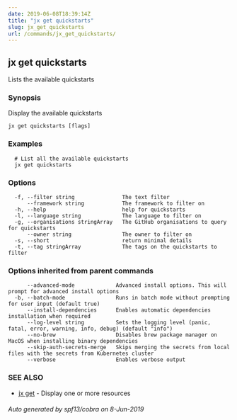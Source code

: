 ```yaml
---
date: 2019-06-08T18:39:14Z
title: "jx get quickstarts"
slug: jx_get_quickstarts
url: /commands/jx_get_quickstarts/
---
```

## jx get quickstarts

Lists the available quickstarts

### Synopsis

Display the available quickstarts

```
jx get quickstarts [flags]
```

### Examples

```
  # List all the available quickstarts
  jx get quickstarts
```

### Options

```
  -f, --filter string               The text filter
      --framework string            The framework to filter on
  -h, --help                        help for quickstarts
  -l, --language string             The language to filter on
  -g, --organisations stringArray   The GitHub organisations to query for quickstarts
      --owner string                The owner to filter on
  -s, --short                       return minimal details
  -t, --tag stringArray             The tags on the quickstarts to filter
```

### Options inherited from parent commands

```
      --advanced-mode             Advanced install options. This will prompt for advanced install options
  -b, --batch-mode                Runs in batch mode without prompting for user input (default true)
      --install-dependencies      Enables automatic dependencies installation when required
      --log-level string          Sets the logging level (panic, fatal, error, warning, info, debug) (default "info")
      --no-brew                   Disables brew package manager on MacOS when installing binary dependencies
      --skip-auth-secrets-merge   Skips merging the secrets from local files with the secrets from Kubernetes cluster
      --verbose                   Enables verbose output
```

### SEE ALSO

* [jx get](/commands/jx_get/)	 - Display one or more resources

###### Auto generated by spf13/cobra on 8-Jun-2019
